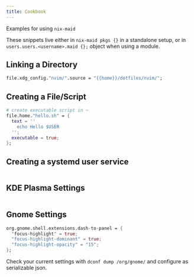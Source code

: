 ```yaml
---
title: Cookbook
---
```


Examples for using `nix-maid`

These snippets live either in `nix-maid pkgs {}` in a standalone setup, or in `users.users.<username>.maid {};` object when using a module.

## Linking a Directory

```nix
file.xdg_config."nvim/".source = "{{home}}/dotfiles/nvim/";
```

## Creating a File/Script

```nix
# create executable script in ~
file.home."hello.sh" = {
  text = ''
    echo Hello $USER
  '';
  executable = true;
};
```

## Creating a systemd user service

```nix
```

## KDE Plasma Settings

```nix
```

## Gnome Settings

```nix
org.gnome.shell.extensions.dash-to-panel = {
  "focus-highlight" = true;
  "focus-highlight-dominant" = true;
  "focus-highlight-opacity" = "15";
};
```

Check your current settings with `dconf dump /org/gnome/` and configure as serializable json.

